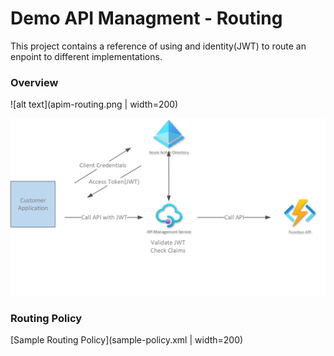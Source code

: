 # Demo API Managment - Routing

This project contains a reference of using and identity(JWT) to route an enpoint to different implementations.

### Overview

![alt text](apim-routing.png | width=200)

![alt text](apim-aad-auth.png)

### Routing Policy

[Sample Routing Policy](sample-policy.xml | width=200)
